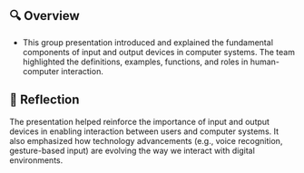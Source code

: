 ## 🔍 Overview
- This group presentation introduced and explained the fundamental components of input and output devices in computer systems. The team highlighted the definitions, examples, functions, and roles in human-computer interaction.
## 📌 Reflection
The presentation helped reinforce the importance of input and output devices in enabling interaction between users and computer systems. It also emphasized how technology advancements (e.g., voice recognition, gesture-based input) are evolving the way we interact with digital environments.
